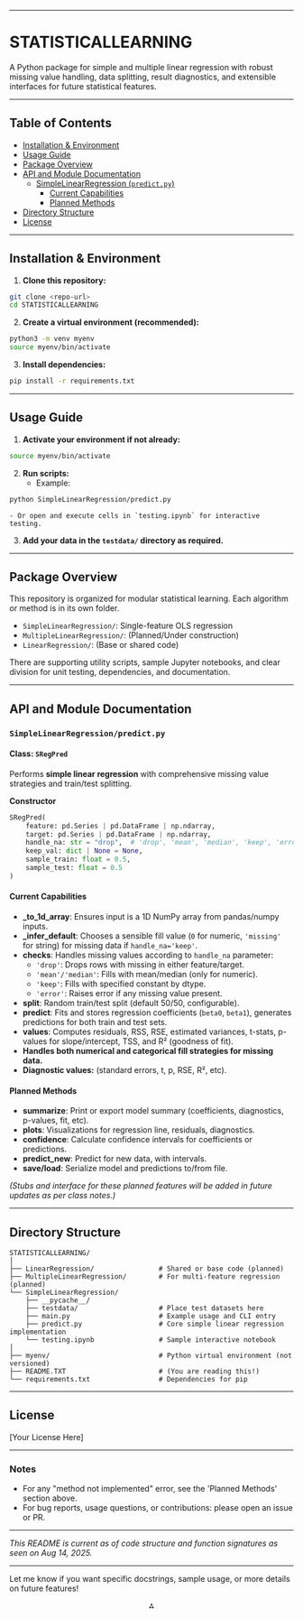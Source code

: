 ***

# STATISTICALLEARNING

A Python package for simple and multiple linear regression with robust missing value handling, data splitting, result diagnostics, and extensible interfaces for future statistical features.

***

## Table of Contents

- [Installation \& Environment](#installation--environment)
- [Usage Guide](#usage-guide)
- [Package Overview](#package-overview)
- [API and Module Documentation](#api-and-module-documentation)
    - [SimpleLinearRegression (`predict.py`)](#simplelinearregression-predictpy)
        - [Current Capabilities](#current-capabilities)
        - [Planned Methods](#planned-methods)
- [Directory Structure](#directory-structure)
- [License](#license)

***

## Installation \& Environment

1. **Clone this repository:**

```bash
git clone <repo-url>
cd STATISTICALLEARNING
```

2. **Create a virtual environment (recommended):**

```bash
python3 -m venv myenv
source myenv/bin/activate
```

3. **Install dependencies:**

```bash
pip install -r requirements.txt
```


***

## Usage Guide

1. **Activate your environment if not already:**

```bash
source myenv/bin/activate
```

2. **Run scripts:**
    - Example:

```bash
python SimpleLinearRegression/predict.py
```

    - Or open and execute cells in `testing.ipynb` for interactive testing.
3. **Add your data in the `testdata/` directory as required.**

***

## Package Overview

This repository is organized for modular statistical learning. Each algorithm or method is in its own folder.

- `SimpleLinearRegression/`: Single-feature OLS regression
- `MultipleLinearRegression/`: (Planned/Under construction)
- `LinearRegression/`: (Base or shared code)

There are supporting utility scripts, sample Jupyter notebooks, and clear division for unit testing, dependencies, and documentation.

***

## API and Module Documentation

### `SimpleLinearRegression/predict.py`

#### Class: `SRegPred`

Performs **simple linear regression** with comprehensive missing value strategies and train/test splitting.

**Constructor**

```python
SRegPred(
    feature: pd.Series | pd.DataFrame | np.ndarray,
    target: pd.Series | pd.DataFrame | np.ndarray,
    handle_na: str = "drop",  # 'drop', 'mean', 'median', 'keep', 'error'
    keep_val: dict | None = None,
    sample_train: float = 0.5,
    sample_test: float = 0.5
)
```


#### Current Capabilities

- **_to_1d_array**: Ensures input is a 1D NumPy array from pandas/numpy inputs.
- **_infer_default**: Chooses a sensible fill value (`0` for numeric, `'missing'` for string) for missing data if `handle_na='keep'`.
- **checks**: Handles missing values according to `handle_na` parameter:
    - `'drop'`: Drops rows with missing in either feature/target.
    - `'mean'/'median'`: Fills with mean/median (only for numeric).
    - `'keep'`: Fills with specified constant by dtype.
    - `'error'`: Raises error if any missing value present.
- **split**: Random train/test split (default 50/50, configurable).
- **predict**: Fits and stores regression coefficients (`beta0`, `beta1`), generates predictions for both train and test sets.
- **values**: Computes residuals, RSS, RSE, estimated variances, t-stats, p-values for slope/intercept, TSS, and R² (goodness of fit).
- **Handles both numerical and categorical fill strategies for missing data.**
- **Diagnostic values:** (standard errors, t, p, RSE, R², etc).


#### Planned Methods

- **summarize**: Print or export model summary (coefficients, diagnostics, p-values, fit, etc).
- **plots**: Visualizations for regression line, residuals, diagnostics.
- **confidence**: Calculate confidence intervals for coefficients or predictions.
- **predict_new**: Predict for new data, with intervals.
- **save/load**: Serialize model and predictions to/from file.

*(Stubs and interface for these planned features will be added in future updates as per class notes.)*

***

## Directory Structure

```
STATISTICALLEARNING/
│
├── LinearRegression/                # Shared or base code (planned)
├── MultipleLinearRegression/        # For multi-feature regression (planned)
└── SimpleLinearRegression/
    ├── __pycache__/
    ├── testdata/                    # Place test datasets here
    ├── main.py                      # Example usage and CLI entry
    ├── predict.py                   # Core simple linear regression implementation
    └── testing.ipynb                # Sample interactive notebook
│
├── myenv/                           # Python virtual environment (not versioned)
├── README.TXT                       # (You are reading this!)
└── requirements.txt                 # Dependencies for pip
```


***

## License

[Your License Here]

***

### Notes

- For any "method not implemented" error, see the 'Planned Methods' section above.
- For bug reports, usage questions, or contributions: please open an issue or PR.

***

*This README is current as of code structure and function signatures as seen on Aug 14, 2025.*

***

Let me know if you want specific docstrings, sample usage, or more details on future features!

<div style="text-align: center">⁂</div>

[^1]: Screenshot-2025-08-14-at-16.35.39.jpg

